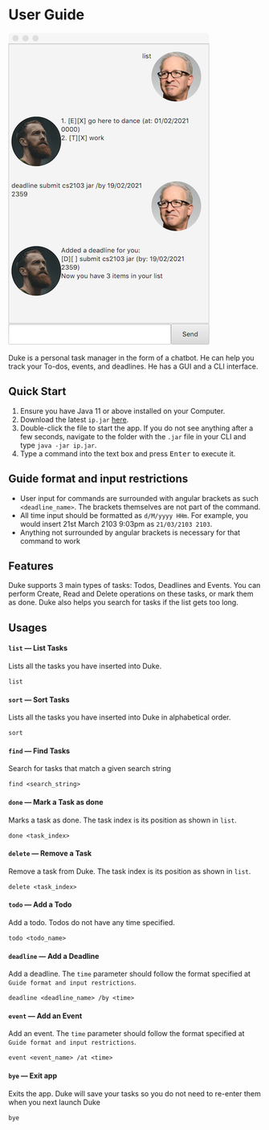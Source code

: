 # User Guide
![Duke Screenshot](./Ui.png)

Duke is a personal task manager in the form of a chatbot. He can help you track your To-dos, events, and deadlines. He has a GUI and a CLI interface.
## Quick Start
1. Ensure you have Java 11 or above installed on your Computer.
2. Download the latest `ip.jar` [here](https://github.com/DrWala/ip/releases).
3. Double-click the file to start the app. If you do not see anything after a few seconds, navigate to the folder with the `.jar` file in your CLI and type `java -jar ip.jar`.  
4. Type a command into the text box and press <kbd>Enter</kbd> to execute it.

## Guide format and input restrictions
- User input for commands are surrounded with angular brackets as such `<deadline_name>`. The brackets themselves are not part of the command.
- All time input should be formatted as `d/M/yyyy HHm`. For example, you would insert 21st March 2103 9:03pm as `21/03/2103 2103`.
- Anything not surrounded by angular brackets is necessary for that command to work

## Features
Duke supports 3 main types of tasks: Todos, Deadlines and Events. You can perform Create, Read and Delete operations on these tasks, or mark them as done. Duke also helps you search for tasks if the list gets too long.

## Usages

#### `list` &mdash; List Tasks
Lists all the tasks you have inserted into Duke.
```
list
```

#### `sort` &mdash; Sort Tasks
Lists all the tasks you have inserted into Duke in alphabetical order.
```
sort
```

#### `find` &mdash; Find Tasks
Search for tasks that match a given search string
```
find <search_string>
```

#### `done` &mdash; Mark a Task as done
Marks a task as done. The task index is its position as shown in `list`.
```
done <task_index>
```

#### `delete` &mdash; Remove a Task
Remove a task from Duke. The task index is its position as shown in `list`.
```
delete <task_index>
```

#### `todo` &mdash; Add a Todo
Add a todo. Todos do not have any time specified.
```
todo <todo_name>
```

#### `deadline` &mdash; Add a Deadline
Add a deadline. The `time` parameter should follow the format specified at `Guide format and input restrictions`.
```
deadline <deadline_name> /by <time>
```

#### `event` &mdash; Add an Event
Add an event. The `time` parameter should follow the format specified at `Guide format and input restrictions`.
```
event <event_name> /at <time>
```

#### `bye` &mdash; Exit app
Exits the app. Duke will save your tasks so you do not need to re-enter them when you next launch Duke
```
bye
```